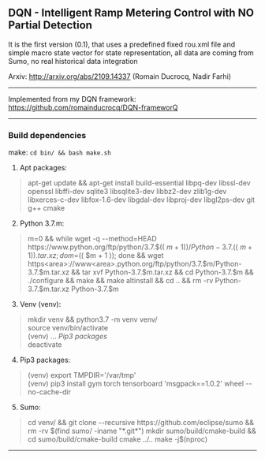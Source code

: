 ## DQN - Intelligent Ramp Metering Control with NO Partial Detection

It is the first version (0.1), that uses a predefined fixed rou.xml file and simple macro state 
vector for state representation, all data are coming from Sumo, no real historical data integration

Arxiv: http://arxiv.org/abs/2109.14337 (Romain Ducrocq, Nadir Farhi)  

****

Implemented from my DQN framework: https://github.com/romainducrocq/DQN-frameworQ  

****

### Build dependencies

make: `cd bin/ && bash make.sh`

1. Apt packages:  
> apt-get update && apt-get install build-essential libpq-dev libssl-dev openssl libffi-dev sqlite3 libsqlite3-dev libbz2-dev zlib1g-dev libxerces-c-dev libfox-1.6-dev libgdal-dev libproj-dev libgl2ps-dev git g++ cmake

2. Python 3.7.m:  
> m=0 && while wget -q --method=HEAD https<area>://www<area>.python.org/ftp/python/3.7.$(( $m + 1 ))/Python-3.7.$(( $m + 1 )).tar.xz; do m=$(( $m + 1 )); done && wget https<area>://www<area>.python.org/ftp/python/3.7.$m/Python-3.7.$m.tar.xz && tar xvf Python-3.7.$m.tar.xz && cd Python-3.7.$m && ./configure && make && make altinstall && cd .. && rm -rv Python-3.7.$m.tar.xz Python-3.7.$m  

3. Venv (venv):
> mkdir venv && python3.7 -m venv venv/  
> source venv/bin/activate  
> (venv) ... *Pip3 packages*  
> deactivate  

4. Pip3 packages:  
> (venv) export TMPDIR='/var/tmp'  
> (venv) pip3 install gym torch tensorboard 'msgpack==1.0.2' wheel --no-cache-dir  

5. Sumo:  
> cd venv/ && git clone --recursive https<area>://github<area>.com/eclipse/sumo && rm -rv $(find sumo/ -iname "*.git*")  
> mkdir sumo/build/cmake-build && cd sumo/build/cmake-build  
> cmake ../..  
> make -j$(nproc)  

****

